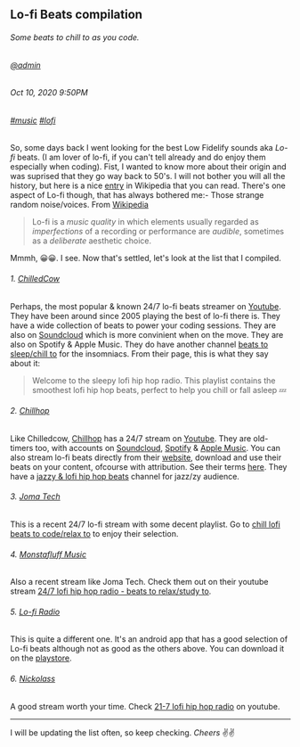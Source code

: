 ## Lo-fi Beats compilation
###### *Some beats to chill to as you code.*
###### [@admin](/whoami)
###### Oct 10, 2020 9:50PM
###### [#music]() [#lofi]()

So, some days back I went looking for the best Low Fidelify sounds aka *Lo-fi* beats. (I am lover of lo-fi, if you can't tell already and do enjoy them especially 
when coding). Fist, I wanted to know more about their origin and was suprised that they go way back to 50's. I will not bother you will all the history, but 
here is a nice [entry](https://en.wikipedia.org/wiki/Lo-fi_music) in Wikipedia that you can read. There's one aspect of Lo-fi though, that has always bothered me:- Those strange
random noise/voices. From [Wikipedia](https://en.wikipedia.org/wiki/Lo-fi_music)

> Lo-fi is a *music quality* in which elements usually regarded as *imperfections* of a recording or performance are *audible*, 
> sometimes as a *deliberate* aesthetic choice. 

Mmmh, 😀😀. I see. Now that's settled, let's look at the list that I compiled.

###### 1. [ChilledCow](https://www.youtube.com/watch?v=5qap5aO4i9A)
Perhaps, the most popular &amp; known 24/7 lo-fi beats streamer on [Youtube](https://www.youtube.com/watch?v=5qap5aO4i9A). They have been around since 2005 playing the best of lo-fi there is. They have a wide collection of beats to power your coding sessions. They are also on [Soundcloud](https://soundcloud.com/chilledcow) which is more convinient when on the move. They are also on Spotify &amp; Apple Music.
They do have another channel [beats to sleep/chill to](https://www.youtube.com/watch?v=DWcJFNfaw9c) for the insomniacs. From their page, this is what they say about it:
> Welcome to the sleepy lofi hip hop radio. This playlist contains the smoothest lofi hip hop beats, perfect to help you chill or fall asleep 💤

###### 2. [Chillhop](https://chillhop.com/)
Like Chilledcow, [Chillhop](https://chillhop.com/) has a 24/7 stream on [Youtube](https://www.youtube.com/watch?v=7NOSDKb0HlU). They are old-timers too, with accounts on [Soundcloud](https://soundcloud.com/chillhopdotcom), [Spotify](https://open.spotify.com/user/chillhopmusic) &amp; [Apple Music](https://music.apple.com/nl/playlist/lofi-hip-hop-beats-music-to-study-relax-to-lo-fi-chill-hop/pl.7f6bab5a94ca460c9692cb424447a7d1). You can also stream lo-fi beats directly from their [website](https://chillhop.com/), download and use their beats on your content, ofcourse with attribution. See their terms [here](https://chillhop.com/creators/).
They have a [jazzy & lofi hip hop beats](https://www.youtube.com/watch?v=5yx6BWlEVcY) channel for jazz/zy audience.

###### 3. [Joma Tech](https://www.youtube.com/watch?v=bmVKaAV_7-A)
This is a recent 24/7 lo-fi stream with some decent playlist. Go to [chill lofi beats to code/relax to](https://www.youtube.com/watch?v=bmVKaAV_7-A) to enjoy their selection.

###### 4. [Monstafluff Music](https://www.youtube.com/watch?v=zVqJv_dKUEs)
Also a recent stream like Joma Tech.  Check them out on their youtube stream [24/7 lofi hip hop radio - beats to relax/study to](https://www.youtube.com/watch?v=bmVKaAV_7-A).

###### 5. [Lo-fi Radio](https://play.google.com/store/apps/details?id=com.peakpocketstudios.lofiradio) 
This is quite a different one. It's an android app that has a good selection of Lo-fi beats although not as good as the others above. You can download it on the [playstore](https://play.google.com/store/apps/details?id=com.peakpocketstudios.lofiradio).

###### 6. [Nickolass](https://www.youtube.com/watch?v=c-3xAmWdEHM)
A good stream worth your time. Check [21-7 lofi hip hop radio](https://www.youtube.com/watch?v=c-3xAmWdEHM) on youtube.

---

I will be updating the list often, so keep checking. *Cheers* ✌️✌️
